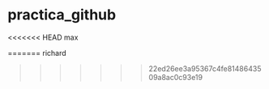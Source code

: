 # practica_github
<<<<<<< HEAD
max

=======
richard
>>>>>>> 22ed26ee3a95367c4fe8148643509a8ac0c93e19

